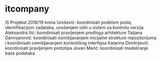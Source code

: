 # itcompany
IS Projekat 2018/19  Ivona Urošević: koordinisati podelom posla, identifikacijom zadataka, unošenjem istih u sistem za kontrolu verzija  Aleksandra Ilić: koordinisati pravljenjem predloga arhitekture  Tatjana Damnjanović: koordinisati osmišljavanjem inicijalne strukture repozitorijuma i koordinisati osmišljavanjem korisničkog interfejsa  Katarina Dimitrijević: koordinisati pravljenjem prototipa  Jovan Marić: koordinisati modeliranje baze podataka
